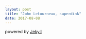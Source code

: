 ```yaml
---
layout: post
title: "John Letourneux, superdink"
date: 2017-08-08
---
```

powered by [Jekyll](http://jekyllrb.com)
